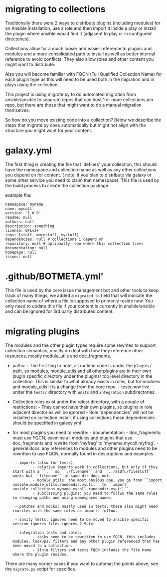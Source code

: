 migrating to collections
========================

Traditionally there were 2 ways to distribute plugins (including modules) for an Ansible installation,
use a role and then import it inside a play or install the plugin where ansible would find it (adjacent to play or in configured directories).

Collections allow for a much looser and easier reference to plugins and modules and a more consolidated path to install as well as better internal reference to avoid conflicts.
They also allow roles and other content you might want to distribute.

Also you will become familiar with FQCN (Full Qualified Collection Name) for each plugin type as this will need to be used both in the migration and in plays using the collection.


This project is using migrate.py to do automated migration from ansible/ansible to separate repos that can host 1 or more collections per repo, but there are those that might want to do a manual migration themselves.

So how do you move existing code into a collection? Below we describe the steps that migrate.py does automatically but might not align with the structure you might want for your content.


galaxy.yml
==========

The first thing is creating the file that 'defines' your collection, this should have the namespace and collection name as well as any other collections you depend on for content.
( note: if you plan to distribute via galaxy or some other service you need to claim that namespace). This file is used by the build process to create the collection package.


example file:
```
namespace: myname
name: mycoll
version: '1.0.0'
readme: null
authors: null
description: something
license: GPLv3+
tags: [stuff, morestuff, mystuff]
dependencies: null # collections i depend on
repository: null # optionally repo where this collection lives
documentation: null
homepage: null
issues: null
```

 .github/BOTMETA.yml'
====================

This file is used by the core issue management bot and other tools to keep track of many things, we added a ``migrated_to`` field that will indicate the collection name of where a file is supposed to primarily reside now.
You only need to update this file if your content is currently in ansible/ansible and can be ignored for 3rd party distributed content.

migrating plugins
=================

The modules and the other plugin types require some rewrites to support collection semantics, mostly do deal with how they reference other resources, mostly module_utils and doc_fragments.


 - paths:
        - The first ting to note, all runtime code is under the ``plugins/`` path, so modules, module_utils and all otherplugins are in their own plugin specific directory under the plugins/ top level directory in the collection.
          This is similar to what already exists in roles, but for modules and module_utils it is a change from the core repo.
        - tests now live under the ``tests/`` directory with ``units`` and ``integration`` subdirectories.

 - Collection roles exist under the roles/ directory, with a couple of restrictions:
        - They cannot have their own plugins, so  plugins in role adjacent directories will be ignored
        - Role 'dependencies' will not be installed on collection install, if using collections those dependencies should be specified in galaxy.yml

 - for most plugins you need to rewrite:
        - documentation:
                - doc_fragments: must use FQCN, examine all modules and plugins that use doc_fragments and rewrite from 'myfrag' to 'myname.mycoll.myfrag'.
                - general docs: any references to modules and other plugins need to be rewritten to use FQCN, normally found in descriptions and examples.

        - imports (also for tests):
                - relative imports work in collections, but only if they start with a ``.`` so ``./filename`` and ``../asdfu/filestuff`` works but ``filename`` in same dir does not.
                - module_utils: the most obvious one, you go from ``import ansible.module_utils.randomdir.myutil`` to ``import ansible_collections.myname.mycoll.randomdir.myutil``.
                - subclassing plugins: you need to follwo the same rules in changing paths and using namespaced names.

        - patches and mocks: mostly used in tests, these also might need rewrites with the same rules as imports follow.

        - sanity tests: ignores need to be moved to ansible specific version ignores files ignores-2.9.txt

        - integration tests and roles:
                - tasks need to be rewritten to use FQCN, this includes modules, lookups, filters and any other plugin referenced that has been moved to a collection.
                - Jinja filters and tests FQCN includes the file name where the plugin resides.


There are many corner cases if you want to automat the points above, see the `migrate.py` script for specifics.
